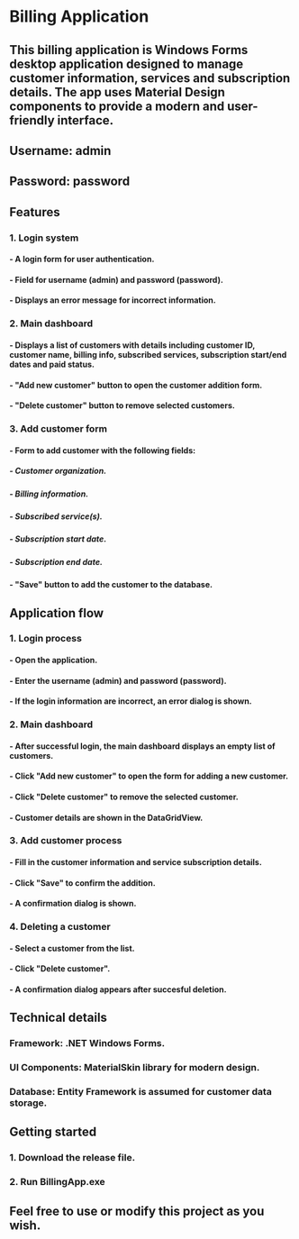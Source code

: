 # Billing Application

## This billing application is Windows Forms desktop application designed to manage customer information, services and subscription details. The app uses Material Design components to provide a modern and user-friendly interface.
## Username: admin
## Password: password


## Features

### 1. Login system
#### - A login form for user authentication.
#### - Field for username (admin) and password (password).
#### - Displays an error message for incorrect information.

### 2. Main dashboard
#### - Displays a list of customers with details including customer ID, customer name, billing info, subscribed services, subscription start/end dates and paid status.
#### - "Add new customer" button to open the customer addition form.
#### - "Delete customer" button to remove selected customers.

### 3. Add customer form
#### - Form to add customer with the following fields:
##### - Customer organization.
##### - Billing information.
##### - Subscribed service(s).
##### - Subscription start date.
##### - Subscription end date.
#### - "Save" button to add the customer to the database.


## Application flow

### 1. Login process
#### - Open the application.
#### - Enter the username (admin) and password (password).
#### - If the login information are incorrect, an error dialog is shown.

### 2. Main dashboard
#### - After successful login, the main dashboard displays an empty list of customers.
#### - Click "Add new customer" to open the form for adding a new customer.
#### - Click "Delete customer" to remove the selected customer.
#### - Customer details are shown in the DataGridView.

### 3. Add customer process
#### - Fill in the customer information and service subscription details.
#### - Click "Save" to confirm the addition.
#### - A confirmation dialog is shown.

### 4. Deleting a customer
#### - Select a customer from the list.
#### - Click "Delete customer".
#### - A confirmation dialog appears after succesful deletion.


## Technical details

### Framework: .NET Windows Forms.
### UI Components: MaterialSkin library for modern design.
### Database: Entity Framework is assumed for customer data storage.


## Getting started

### 1. Download the release file.
### 2. Run BillingApp.exe

## Feel free to use or modify this project as you wish. 



